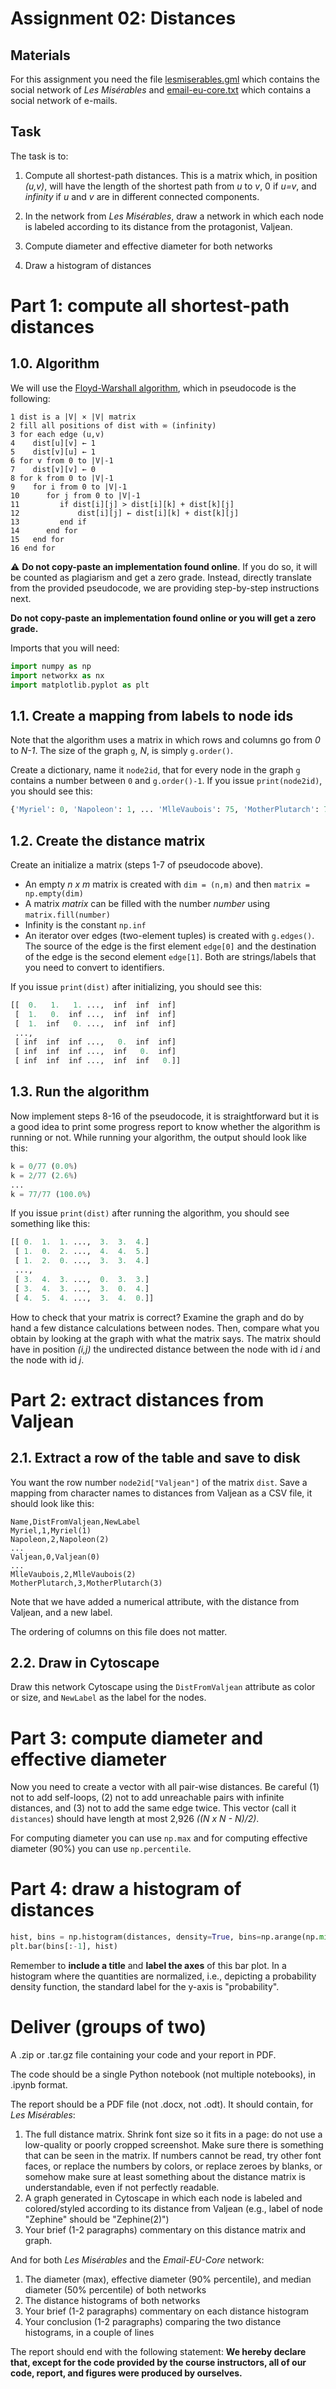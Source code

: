 # Assignment 02: Distances

## Materials

For this assignment you need the file [lesmiserables.gml](data/lesmiserables.gml) which contains the social network of *Les Misérables* and  [email-eu-core.txt](data/email-eu-core.txt) which contains a social network of e-mails.

## Task

The task is to:

1. Compute all shortest-path distances. This is a matrix which, in position *(u,v)*, will have the length of the shortest path from *u* to *v*, 0 if *u=v*, and *infinity* if *u* and *v* are in different connected components.

2. In the network from *Les Misérables*, draw a network in which each node is labeled according to its distance from the protagonist, Valjean.

3. Compute diameter and effective diameter for both networks

4. Draw a histogram of distances

# Part 1: compute all shortest-path distances

## 1.0. Algorithm

We will use the [Floyd-Warshall algorithm](https://en.wikipedia.org/wiki/Floyd%E2%80%93Warshall_algorithm), which in pseudocode is the following:

    1 dist is a |V| × |V| matrix
    2 fill all positions of dist with ∞ (infinity)
    3 for each edge (u,v)
    4    dist[u][v] ← 1
    5    dist[v][u] ← 1
    6 for v from 0 to |V|-1
    7    dist[v][v] ← 0
    8 for k from 0 to |V|-1
    9    for i from 0 to |V|-1
    10      for j from 0 to |V|-1
    11         if dist[i][j] > dist[i][k] + dist[k][j]
    12             dist[i][j] ← dist[i][k] + dist[k][j]
    13         end if
    14      end for
    15   end for
    16 end for

:warning: **Do not copy-paste an implementation found online**. If you do so, it will be counted as plagiarism and get a zero grade. Instead, directly translate from the provided pseudocode, we are providing step-by-step instructions next.

**Do not copy-paste an implementation found online or you will get a zero grade.**

Imports that you will need:

```Python
import numpy as np
import networkx as nx
import matplotlib.pyplot as plt
```

## 1.1. Create a mapping from labels to node ids

Note that the algorithm uses a matrix in which rows and columns go from *0* to *N-1*. The size of the graph `g`, *N*, is simply `g.order()`.

Create a dictionary, name it `node2id`, that for every node in the graph `g` contains a number between `0` and `g.order()-1`. If you issue `print(node2id)`, you should see this:

```Python
{'Myriel': 0, 'Napoleon': 1, ... 'MlleVaubois': 75, 'MotherPlutarch': 76}

```

## 1.2. Create the distance matrix

Create an initialize a matrix (steps 1-7 of pseudocode above).

* An empty *n x m* matrix is created with `dim = (n,m)` and then `matrix = np.empty(dim)`
* A matrix *matrix* can be filled with the number *number* using `matrix.fill(number)`
* Infinity is the constant `np.inf`
* An iterator over edges (two-element tuples) is created with `g.edges()`. The source of the edge is the first element `edge[0]` and the destination of the edge is the second element `edge[1]`. Both are strings/labels that you need to convert to identifiers.

If you issue `print(dist)` after initializing, you should see this:

```python
[[  0.   1.   1. ...,  inf  inf  inf]
 [  1.   0.  inf ...,  inf  inf  inf]
 [  1.  inf   0. ...,  inf  inf  inf]
 ...,
 [ inf  inf  inf ...,   0.  inf  inf]
 [ inf  inf  inf ...,  inf   0.  inf]
 [ inf  inf  inf ...,  inf  inf   0.]]
```

## 1.3. Run the algorithm

Now implement steps 8-16 of the pseudocode, it is straightforward but it is a good idea to print some progress report to know whether the algorithm is running or not. While running your algorithm, the output should look like this:

```python
k = 0/77 (0.0%)
k = 2/77 (2.6%)
...
k = 77/77 (100.0%)
```

If you issue `print(dist)` after running the algorithm, you should see something like this:

```python
[[ 0.  1.  1. ...,  3.  3.  4.]
 [ 1.  0.  2. ...,  4.  4.  5.]
 [ 1.  2.  0. ...,  3.  3.  4.]
 ...,
 [ 3.  4.  3. ...,  0.  3.  3.]
 [ 3.  4.  3. ...,  3.  0.  4.]
 [ 4.  5.  4. ...,  3.  4.  0.]]
```

How to check that your matrix is correct? Examine the graph and do by hand a few distance calculations between nodes. Then, compare what you obtain by looking at the graph with what the matrix says. The matrix should have in position *(i,j)* the undirected distance between the node with id *i* and the node with id *j*.

# Part 2: extract distances from Valjean

## 2.1. Extract a row of the table and save to disk

You want the row number `node2id["Valjean"]` of the matrix `dist`. Save a mapping from character names to distances from Valjean as a CSV file, it should look like this:

```
Name,DistFromValjean,NewLabel
Myriel,1,Myriel(1)
Napoleon,2,Napoleon(2)
...
Valjean,0,Valjean(0)
...
MlleVaubois,2,MlleVaubois(2)
MotherPlutarch,3,MotherPlutarch(3)
```

Note that we have added a numerical attribute, with the distance from Valjean, and a new label.

The ordering of columns on this file does not matter.

## 2.2. Draw in Cytoscape

Draw this network Cytoscape using the `DistFromValjean` attribute as color or size, and `NewLabel` as the label for the nodes.

# Part 3: compute diameter and effective diameter

Now you need to create a vector with all pair-wise distances. Be careful (1) not to add self-loops, (2) not to add unreachable pairs with infinite distances, and (3) not to add the same edge twice. This vector (call it `distances`) should have length at most 2,926 *((N x N - N)/2)*.

For computing diameter you can use `np.max` and for computing effective diameter (90%) you can use `np.percentile`.

# Part 4: draw a histogram of distances

```python
hist, bins = np.histogram(distances, density=True, bins=np.arange(np.min(distances), np.max(distances)+2, 1.0))
plt.bar(bins[:-1], hist)
```
Remember to **include a title** and **label the axes** of this bar plot. In a histogram where the quantities are normalized, i.e., depicting a probability density function, the standard label for the y-axis is "probability".

# Deliver (groups of two)

A .zip or .tar.gz file containing your code and your report in PDF.

The code should be a single Python notebook (not multiple notebooks), in .ipynb format.

The report should be a PDF file (not .docx, not .odt). It should contain, for *Les Misérables*:

1. The full distance matrix. Shrink font size so it fits in a page: do not use a low-quality or poorly cropped screenshot. Make sure there is something that can be seen in the matrix. If numbers cannot be read, try other font faces, or replace the numbers by colors, or replace zeroes by blanks, or somehow make sure at least something about the distance matrix is understandable, even if not perfectly readable.
1. A graph generated in Cytoscape in which each node is labeled and colored/styled according to its distance from Valjean (e.g., label of node "Zephine" should be "Zephine(2)")
1. Your brief (1-2 paragraphs) commentary on this distance matrix and graph.

And for both *Les Misérables* and the *Email-EU-Core* network:

1. The diameter (max), effective diameter (90% percentile), and median diameter (50% percentile) of both networks
1. The distance histograms of both networks
1. Your brief (1-2 paragraphs) commentary on each distance histogram
1. Your conclusion (1-2 paragraphs) comparing the two distance histograms, in a couple of lines

The report should end with the following statement: **We hereby declare that, except for the code provided by the course instructors, all of our code, report, and figures were produced by ourselves.**
